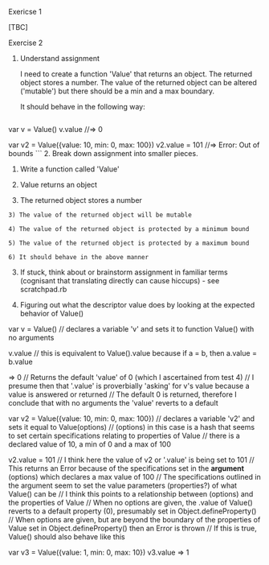 Exericse 1

[TBC]

Exercise 2

1. Understand assignment 
	
	I need to create a function 'Value' that returns an object. The returned object stores a number. The value of the returned object can be altered ('mutable') but there should be a min and a max boundary. 

	It should behave in the following way:

	```
  var v = Value()
  v.value
  //=> 0

  var v2 = Value({value: 10, min: 0, max: 100})
  v2.value = 101
  //=> Error: Out of bounds
	```
2. Break down assignment into smaller pieces.

  1) Write a function called 'Value'
  
  2) Value returns an object

  3) The returned object stores a number
	
	3) The value of the returned object will be mutable
	
	4) The value of the returned object is protected by a minimum bound
	
	5) The value of the returned object is protected by a maximum bound
	
	6) It should behave in the above manner


3. If stuck, think about or brainstorm assignment in familiar terms (cognisant that translating directly can cause hiccups) - see scratchpad.rb

4. Figuring out what the descriptor value does by looking at the expected behavior of Value()

var v = Value() 
// declares a variable 'v' and sets it to function Value() with no arguments


v.value 
// this is equivalent to Value().value because if a = b, then a.value = b.value

=> 0
// Returns the default 'value' of 0 (which I ascertained from test 4) 
// I presume then that '.value' is proverbially 'asking' for v's value because a value is answered or returned
// The default 0 is returned, therefore I conclude that with no arguments the 'value' reverts to a default

var v2 = Value({value: 10, min: 0, max: 100})
// declares a variable 'v2' and sets it equal to Value(options)
// (options) in this case is a hash that seems to set certain specifications relating to properties of Value
// there is a declared value of 10, a min of 0 and a max of 100

v2.value = 101
// I think here the value of v2 or '.value' is being set to 101
// This returns an Error because of the specifications set in the **argument** (options) which declares a max value of 100
// The specifications outlined in the argument seem to set the value parameters (properties?) of what Value() can be
// I think this points to a relationship between (options) and the properties of Value
// When no options are given, the .value of Value() reverts to a default property (0), presumably set in Object.defineProperty()
// When options are given, but are beyond the boundary of the properties of Value set in Object.defineProperty() then an Error is thrown
// If this is true, Value() should also behave like this

var v3 = Value({value: 1, min: 0, max: 10})
v3.value 
=> 1





